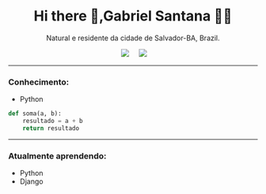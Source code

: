 <h1 align='center'> Hi there 👋,Gabriel Santana  👩‍💻 </h1>

<p align='center'>
  Natural e residente da cidade de Salvador-BA, Brazil.
</p>




<p align='center'>
 </a>&nbsp;&nbsp;&nbsp;&nbsp;
  <a href="https://www.linkedin.com/in/gabriel-santana-850493a2/"><img src="https://img.shields.io/badge/linkedin-%230077B5.svg?&style=for-the-badge&logo=linkedin&logoColor=white" /></a>&nbsp;&nbsp;&nbsp;&nbsp;
  <a href="mailto:prof.gabrielsantana@gmail.com?subject=Olá%20Stefany"><img src="https://img.shields.io/badge/gmail-%23D14836.svg?&style=for-the-badge&logo=gmail&logoColor=white" /></a>&nbsp;&nbsp;&nbsp;&nbsp;

</p>


<hr>
<h3><b>Conhecimento:</b></h3>


* Python
~~~~python
def soma(a, b):
    resultado = a + b
    return resultado

~~~~


<hr>

<h3><b>Atualmente aprendendo:</b></h3>

* Python
* Django




<p >
  
  






